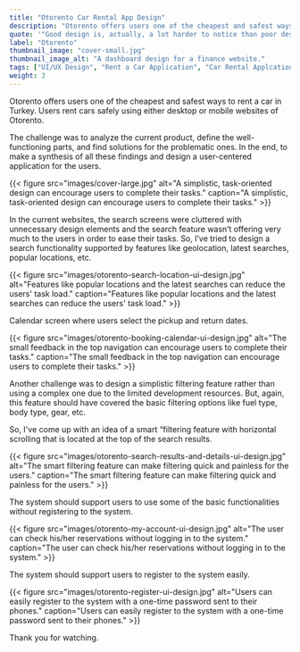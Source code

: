 ```yaml
---
title: "Otorento Car Rental App Design"
description: "Otorento offers users one of the cheapest and safest ways to rent a car in Turkey. Users can rent a car safely using desktop and mobile websites."
quote: '"Good design is, actually, a lot harder to notice than poor design, in part because good designs fit our needs so well that the design is invisible." - Don Norman'
label: "Otorento"
thumbnail_image: "cover-small.jpg"
thumbnail_image_alt: "A dashboard design for a finance website."
tags: ["UI/UX Design", "Rent a Car Application", "Car Rental Applcation", "Booking UI Design", "Rent a Car iOS Application", "Otorento Rent a Car Application", "Otorento Car Rental App Design"]
weight: 3
---
```


Otorento offers users one of the cheapest and safest ways to rent a car in Turkey. Users rent cars safely using either desktop or mobile websites of Otorento.

The challenge was to analyze the current product, define the well-functioning parts, and find solutions for the problematic ones. In the end, to make a synthesis of all these findings and design a user-centered application for the users.

{{< figure
    src="images/cover-large.jpg"
    alt="A simplistic, task-oriented design can encourage users to complete their tasks."
    caption="A simplistic, task-oriented design can encourage users to complete their tasks." >}}

In the current websites, the search screens were cluttered with unnecessary design elements and the search feature wasn’t offering very much to the users in order to ease their tasks. So, I’ve tried to design a search functionality supported by features like geolocation, latest searches, popular locations, etc.

{{< figure 
    src="images/otorento-search-location-ui-design.jpg"
    alt="Features like popular locations and the latest searches can reduce the users' task load."
    caption="Features like popular locations and the latest searches can reduce the users' task load." >}}

Calendar screen where users select the pickup and return dates.

{{< figure 
    src="images/otorento-booking-calendar-ui-design.jpg"
    alt="The small feedback in the top navigation can encourage users to complete their tasks."
    caption="The small feedback in the top navigation can encourage users to complete their tasks." >}}

Another challenge was to design a simplistic filtering feature rather than using a complex one due to the limited development resources. But, again, this feature should have covered the basic filtering options like fuel type, body type, gear, etc.

So, I've come up with an idea of a smart “filtering feature with horizontal scrolling that is located at the top of the search results.

{{< figure 
    src="images/otorento-search-results-and-details-ui-design.jpg"
    alt="The smart filtering feature can make filtering quick and painless for the users."
    caption="The smart filtering feature can make filtering quick and painless for the users." >}}

The system should support users to use some of the basic functionalities without registering to the system.

{{< figure 
    src="images/otorento-my-account-ui-design.jpg"
    alt="The user can check his/her reservations without logging in to the system."
    caption="The user can check his/her reservations without logging in to the system." >}}

The system should support users to register to the system easily.

{{< figure 
    src="images/otorento-register-ui-design.jpg"
    alt="Users can easily register to the system with a one-time password sent to their phones."
    caption="Users can easily register to the system with a one-time password sent to their phones." >}}

Thank you for watching.